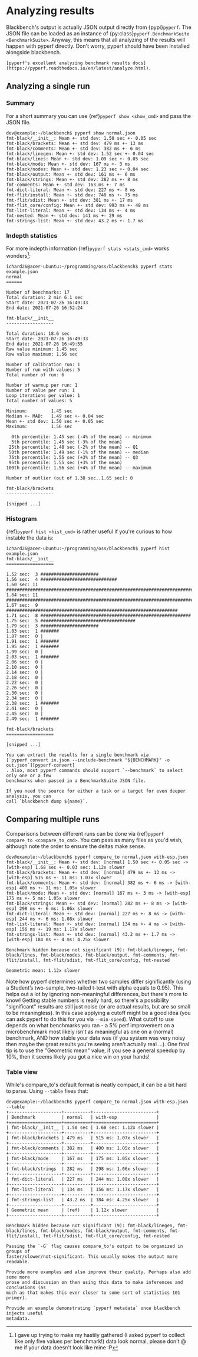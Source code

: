 # Analyzing results

Blackbench's output is actually JSON output directly from {pypi}`pyperf`. The JSON file
can be loaded as an instance of {py:class}`pyperf.BenchmarkSuite <BenchmarkSuite>`.
Anyway, this means that all analyzing of the results will happen with pyperf directly.
Don't worry, pyperf should have been installed alongside blackbench.

```{seealso}
[pyperf's excellent analyzing benchmark results docs](https://pyperf.readthedocs.io/en/latest/analyze.html).
```

## Analyzing a single run

### Summary

For a short summary you can use {ref}`pyperf show <show_cmd>` and pass the JSON file.

```console
dev@example:~/blackbench$ pyperf show normal.json
fmt-black/__init__: Mean +- std dev: 1.50 sec +- 0.05 sec
fmt-black/brackets: Mean +- std dev: 479 ms +- 13 ms
fmt-black/comments: Mean +- std dev: 382 ms +- 6 ms
fmt-black/linegen: Mean +- std dev: 1.52 sec +- 0.04 sec
fmt-black/lines: Mean +- std dev: 1.09 sec +- 0.05 sec
fmt-black/mode: Mean +- std dev: 167 ms +- 3 ms
fmt-black/nodes: Mean +- std dev: 1.23 sec +- 0.04 sec
fmt-black/output: Mean +- std dev: 161 ms +- 6 ms
fmt-black/strings: Mean +- std dev: 282 ms +- 8 ms
fmt-comments: Mean +- std dev: 163 ms +- 7 ms
fmt-dict-literal: Mean +- std dev: 227 ms +- 8 ms
fmt-flit/install: Mean +- std dev: 740 ms +- 75 ms
fmt-flit/sdist: Mean +- std dev: 381 ms +- 17 ms
fmt-flit_core/config: Mean +- std dev: 993 ms +- 48 ms
fmt-list-literal: Mean +- std dev: 134 ms +- 4 ms
fmt-nested: Mean +- std dev: 141 ms +- 29 ms
fmt-strings-list: Mean +- std dev: 43.2 ms +- 1.7 ms
```

### Indepth statistics

For more indepth information {ref}`pyperf stats <stats_cmd>` works wonders[^1]:

```console
ichard26@acer-ubuntu:~/programming/oss/blackbench$ pyperf stats example.json
normal
======

Number of benchmarks: 17
Total duration: 2 min 6.1 sec
Start date: 2021-07-26 16:49:33
End date: 2021-07-26 16:52:24

fmt-black/__init__
------------------

Total duration: 18.6 sec
Start date: 2021-07-26 16:49:33
End date: 2021-07-26 16:49:55
Raw value minimum: 1.45 sec
Raw value maximum: 1.56 sec

Number of calibration run: 1
Number of run with values: 5
Total number of run: 6

Number of warmup per run: 1
Number of value per run: 1
Loop iterations per value: 1
Total number of values: 5

Minimum:         1.45 sec
Median +- MAD:   1.49 sec +- 0.04 sec
Mean +- std dev: 1.50 sec +- 0.05 sec
Maximum:         1.56 sec

  0th percentile: 1.45 sec (-4% of the mean) -- minimum
  5th percentile: 1.45 sec (-3% of the mean)
 25th percentile: 1.48 sec (-2% of the mean) -- Q1
 50th percentile: 1.49 sec (-1% of the mean) -- median
 75th percentile: 1.55 sec (+3% of the mean) -- Q3
 95th percentile: 1.55 sec (+3% of the mean)
100th percentile: 1.56 sec (+4% of the mean) -- maximum

Number of outlier (out of 1.38 sec..1.65 sec): 0

fmt-black/brackets
------------------

[snipped ...]
```

### Histogram

{ref}`pyperf hist <hist_cmd>` is rather useful if you're curious to how instable the
data is:

```console
ichard26@acer-ubuntu:~/programming/oss/blackbench$ pyperf hist example.json
fmt-black/__init__
==================

1.52 sec:  3 ######################
1.56 sec:  4 #############################
1.60 sec: 11 ###############################################################################
1.64 sec: 11 ###############################################################################
1.67 sec:  9 #################################################################
1.71 sec:  8 #########################################################
1.75 sec:  5 ####################################
1.79 sec:  3 ######################
1.83 sec:  1 #######
1.87 sec:  0 |
1.91 sec:  1 #######
1.95 sec:  1 #######
1.99 sec:  0 |
2.03 sec:  1 #######
2.06 sec:  0 |
2.10 sec:  0 |
2.14 sec:  0 |
2.18 sec:  0 |
2.22 sec:  0 |
2.26 sec:  0 |
2.30 sec:  0 |
2.34 sec:  0 |
2.38 sec:  1 #######
2.41 sec:  0 |
2.45 sec:  0 |
2.49 sec:  1 #######

fmt-black/brackets
==================

[snipped ...]
```

```{tip}
You can extract the results for a single benchmark via
[`pyperf convert in.json --include-benchmark "${BENCHMARK}" -o out.json`][pyperf-convert]
. Also, most pyperf commands should support `--benchmark` to select only one or a few
benchmarks when passed in a BenchmarkSuite JSON file.
```

```{tip}
If you need the source for either a task or a target for even deeper analysis, you can
call `blackbench dump ${name}`.
```

## Comparing multiple runs

Comparisons between different runs can be done via
{ref}`pyperf compare_to <compare_to_cmd>`. You can pass as many files as you'd wish,
although note the order to ensure the deltas make sense.

```console
dev@example:~/blackbench$ pyperf compare_to normal.json with-esp.json
fmt-black/__init__: Mean +- std dev: [normal] 1.50 sec +- 0.05 sec -> [with-esp] 1.68 sec +- 0.03 sec: 1.12x slower
fmt-black/brackets: Mean +- std dev: [normal] 479 ms +- 13 ms -> [with-esp] 515 ms +- 11 ms: 1.07x slower
fmt-black/comments: Mean +- std dev: [normal] 382 ms +- 6 ms -> [with-esp] 400 ms +- 11 ms: 1.05x slower
fmt-black/mode: Mean +- std dev: [normal] 167 ms +- 3 ms -> [with-esp] 175 ms +- 5 ms: 1.05x slower
fmt-black/strings: Mean +- std dev: [normal] 282 ms +- 8 ms -> [with-esp] 298 ms +- 6 ms: 1.06x slower
fmt-dict-literal: Mean +- std dev: [normal] 227 ms +- 8 ms -> [with-esp] 244 ms +- 6 ms: 1.08x slower
fmt-list-literal: Mean +- std dev: [normal] 134 ms +- 4 ms -> [with-esp] 156 ms +- 19 ms: 1.17x slower
fmt-strings-list: Mean +- std dev: [normal] 43.2 ms +- 1.7 ms -> [with-esp] 184 ms +- 4 ms: 4.25x slower

Benchmark hidden because not significant (9): fmt-black/linegen, fmt-black/lines, fmt-black/nodes, fmt-black/output, fmt-comments, fmt-flit/install, fmt-flit/sdist, fmt-flit_core/config, fmt-nested

Geometric mean: 1.12x slower
```

Note how pyperf determines whether two samples differ significantly (using a Student’s
two-sample, two-tailed t-test with alpha equals to 0.95). This helps out a lot by
ignoring non-meaningful differences, but there's more to know! Getting stable numbers is
really hard, so there's a possibility "significant" results are still just noise (or are
actual results, but are so small to be meaningless). In this case applying a cutoff
might be a good idea (you can ask pyperf to do this for you via `--min-speed`). What
cutoff to use depends on what benchmarks you ran - a 5% perf improvement on a
microbenchmark most likely isn't as meaningful as one on a (normal) benchmark, AND how
stable your data was (if you system was very noisy then maybe the great results you're
seeing aren't actually real ...). One final tip is to use the "Geometric mean" value, if
you see a general speedup by 10%, then it seems likely you got a nice win on your hands!

### Table view

While's compare_to's default format is neatly compact, it can be a bit hard to parse.
Using `--table` fixes that:

```console
dev@example:~/blackbench$ pyperf compare_to normal.json with-esp.json --table
+--------------------+----------+------------------------+
| Benchmark          | normal   | with-esp               |
+====================+==========+========================+
| fmt-black/__init__ | 1.50 sec | 1.68 sec: 1.12x slower |
+--------------------+----------+------------------------+
| fmt-black/brackets | 479 ms   | 515 ms: 1.07x slower   |
+--------------------+----------+------------------------+
| fmt-black/comments | 382 ms   | 400 ms: 1.05x slower   |
+--------------------+----------+------------------------+
| fmt-black/mode     | 167 ms   | 175 ms: 1.05x slower   |
+--------------------+----------+------------------------+
| fmt-black/strings  | 282 ms   | 298 ms: 1.06x slower   |
+--------------------+----------+------------------------+
| fmt-dict-literal   | 227 ms   | 244 ms: 1.08x slower   |
+--------------------+----------+------------------------+
| fmt-list-literal   | 134 ms   | 156 ms: 1.17x slower   |
+--------------------+----------+------------------------+
| fmt-strings-list   | 43.2 ms  | 184 ms: 4.25x slower   |
+--------------------+----------+------------------------+
| Geometric mean     | (ref)    | 1.12x slower           |
+--------------------+----------+------------------------+

Benchmark hidden because not significant (9): fmt-black/linegen, fmt-black/lines, fmt-black/nodes, fmt-black/output, fmt-comments, fmt-flit/install, fmt-flit/sdist, fmt-flit_core/config, fmt-nested
```

```{tip}
Passing the `-G` flag causes compare_to's output to be organized in groups of
faster/slower/not-significant. This usually makes the output more readable.
```

```{todo}
Provide more examples and also improve their quality. Perhaps also add some more
prose and discussion on then using this data to make inferences and conclusions (as
much as that makes this ever closer to some sort of statistics 101 primer).
```

```{todo}
Provide an example demonstrating `pyperf metadata` once blackbench injects useful
metadata.
```

[^1]: I gave up trying to make my hastily gathered (I asked pyperf to collect like only five
    values per benchmark!) data look normal, please don't @ me if your data doesn't look
    like mine :P
